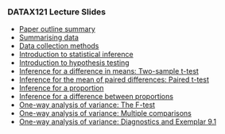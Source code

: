 ### DATAX121 Lecture Slides

- [Paper outline summary](https://dke-chan.github.io/DATAX121/T00-Introduction.html)
- [Summarising data](https://dke-chan.github.io/DATAX121/T01-Exploring-Data.html)
- [Data collection methods](https://dke-chan.github.io/DATAX121/T02-Data-Collection.html)
- [Introduction to statistical inference](https://dke-chan.github.io/DATAX121/T03-Introduction-to-Statisitical-Inference.html)
- [Introduction to hypothesis testing](https://dke-chan.github.io/DATAX121/T04A-Introduction-to-Hypothesis-Testing.html)
- [Inference for a difference in means: Two-sample t-test](https://dke-chan.github.io/DATAX121/T04B-Two-Sample-t-Test.html)
- [Inference for the mean of paired differences: Paired t-test](https://dke-chan.github.io/DATAX121/T04C-Paired-t-Test.html)
- [Inference for a proportion](https://dke-chan.github.io/DATAX121/T05A-Proportions-and-z-Test.html)
- [Inference for a difference between proportions](https://dke-chan.github.io/DATAX121/T05B-Difference-in-Proportions.html)
- [One-way analysis of variance: The F-test](https://dke-chan.github.io/DATAX121/T06A-The-F-Test.html)
- [One-way analysis of variance: Multiple comparisons](https://dke-chan.github.io/DATAX121/T06B-Multiple-Comparisons.html)
- [One-way analysis of variance: Diagnostics and Exemplar 9.1](https://dke-chan.github.io/DATAX121/T06C-Diagnostics-and-Exemplar.html)

<!--
**dke-chan/dke-chan** is a ✨ _special_ ✨ repository because its `README.md` (this file) appears on your GitHub profile.

Here are some ideas to get you started:

- 🔭 I’m currently working on ...
- 🌱 I’m currently learning ...
- 👯 I’m looking to collaborate on ...
- 🤔 I’m looking for help with ...
- 💬 Ask me about ...
- 📫 How to reach me: ...
- 😄 Pronouns: ...
- ⚡ Fun fact: ...
-->
